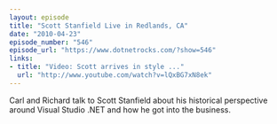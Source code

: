 ```yaml
---
layout: episode
title: "Scott Stanfield Live in Redlands, CA"
date: "2010-04-23"
episode_number: "546"
episode_url: "https://www.dotnetrocks.com/?show=546"
links:
- title: "Video: Scott arrives in style ..."
  url: "http://www.youtube.com/watch?v=lQxBG7xN8ek"
---
```


Carl and Richard talk to Scott Stanfield about his historical perspective around Visual Studio .NET and how he got into the business.
